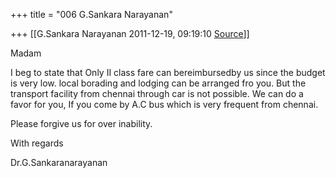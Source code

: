 +++
title = "006 G.Sankara Narayanan"

+++
[[G.Sankara Narayanan	2011-12-19, 09:19:10 [Source](https://groups.google.com/g/bvparishat/c/Oexx4yqwjwE)]]



Madam

  

  

I beg to state that Only II class fare can bereimbursedby us since the budget is very low. local borading and lodging can be arranged fro you. But the transport facility from chennai through car is not possible. We can do a favor for you, If you come by A.C bus which is very frequent from chennai.

  

Please forgive us for over inability.

  

  

With regards

Dr.G.Sankaranarayanan

